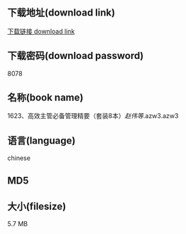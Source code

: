 ## 下载地址(download link)
[下载链接 download link](https://voluble-croquembouche-d321dc.netlify.app/?s=1623%E3%80%81%E9%AB%98%E6%95%88%E4%B8%BB%E7%AE%A1%E5%BF%85%E5%A4%87%E7%AE%A1%E7%90%86%E7%B2%BE%E8%A6%81%EF%BC%88%E5%A5%97%E8%A3%858%E6%9C%AC%EF%BC%89_%E8%B5%B5%E4%BC%9F%E7%AD%89_.azw3)

## 下载密码(download password)
8078

## 名称(book name)
1623、高效主管必备管理精要（套装8本）_赵伟等_.azw3.azw3

## 语言(language)
chinese

## MD5


## 大小(filesize)
5.7 MB
